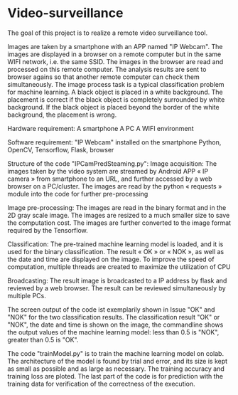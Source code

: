 # Video-surveillance

The goal of this project is to realize a remote video surveillance tool. 

Images are taken by a smartphone with an APP named "IP Webcam". The images are displayed in a browser on a remote computer but in the same WIFI network, i.e. the same SSID. The images in the browser are read and processed on this remote computer. The analysis results are sent to browser agains so that another remote computer can check them simultaneously. The image process task is a typical classification problem for machine learning. A black object is placed in a white background. The placement is correct if the black object is completely surrounded by white background. If the black object is placed beyond the border of the white background, the placement is wrong.

Hardware requirement:
A smartphone
A PC
A WIFI environment

Software requirement:
"IP Webcam" installed on the smartphone
Python, OpenCV, Tensorflow, Flask, browser

Structure of the code "IPCamPredSteaming.py":
Image acquisition:
The images taken by the video system are streamed by Android APP « IP camera » from smartphone to an URL, and further accessed by a web browser on a PC/cluster. 
The images are read by the python « requests »  module into the code for further pre-processing

Image pre-processing:
The images are read in the binary format and in the 2D gray scale image. 
The images are resized to a much smaller size to save the computation cost.
The images are further converted to the image format required by the Tensorflow.

Classification:
The pre-trained machine learning model is loaded, and it is used for the binary classification.
The result « OK » or « NOK », as well as the date and time are displayed on the image.
To improve the speed of computation, multiple threads are created to maximize the utilization of CPU

Broadcasting:
The result image is broadcasted to a IP address by flask and reviewed by a web browser.
The result can be reviewed simultaneously by multiple PCs. 

The screen output of the code ist exemplarily shown in Issue "OK" and "NOK" for the two classification results. The classification result "OK" or "NOK", the date and time is shown on the image, the commandline shows the output values of the machine learning model: less than 0.5 is "NOK", greater than 0.5 is "OK".

The code "trainModel.py" is to train the machine learning model on colab. The architecture of the model is found by trial and error, and its size is kept as small as possible and as large as necessary. The training accuracy and training loss are ploted. The last part of the code is for prediction with the training data for verification of the correctness of the execution.
